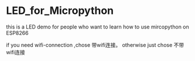 # LED_for_Micropython
this is a LED demo for people who want to learn how to use mircopython on ESP8266 

if you need wifi-connection ,chose 带wifi连接。
otherwise just chose 不带wifi连接